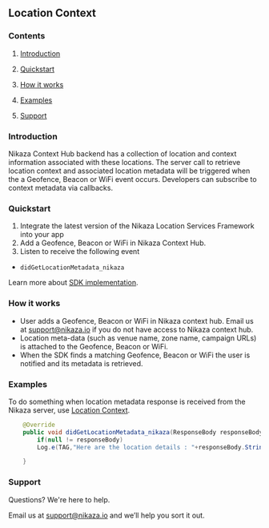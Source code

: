 ## Location Context

### Contents

1. [Introduction](#introduction)

2. [Quickstart](#quickstart)

3. [How it works](#how-it-works)

4. [Examples](#examples)

5. [Support](#support)

### Introduction

Nikaza Context Hub backend has a collection of location and context information associated with these locations. The server call to retrieve location context and associated location metadata will be triggered when the a Geofence, Beacon or WiFi  event occurs. Developers can subscribe to context metadata via callbacks.

### Quickstart

1. Integrate the latest version of the Nikaza Location Services Framework into your app
2. Add a Geofence, Beacon or WiFi in Nikaza Context Hub.
3. Listen to receive the following event

 * `didGetLocationMetadata_nikaza` 

Learn more about [SDK implementation](SDK.md).

### How it works

* User adds a Geofence, Beacon or WiFi in Nikaza context hub. Email us at support@nikaza.io if you do not have access to Nikaza context hub. 
* Location meta-data (such as venue name, zone name, campaign URLs) is attached to the Geofence, Beacon or WiFi. 
* When the SDK finds a matching Geofence, Beacon or WiFi the user is notified and its metadata is retrieved.

### Examples

To do something when location metadata response is received from the Nikaza server, use [Location Context](#location-context).

```java
	@Override
    public void didGetLocationMetadata_nikaza(ResponseBody responseBody) {
        if(null != responseBody)
        Log.e(TAG,"Here are the location details : "+responseBody.String());

    }
```

### Support

Questions? We're here to help.

Email us at [support@nikaza.io](mailto:support@nikaza.io) and we’ll help you sort it out.
